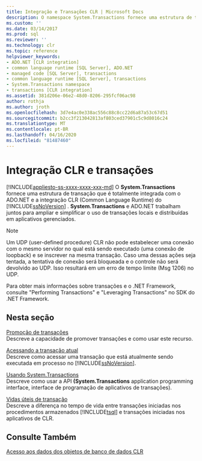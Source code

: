 ```yaml
---
title: Integração e Transações CLR | Microsoft Docs
description: O namespace System.Transactions fornece uma estrutura de transação totalmente integrada à integração ADO.NET e SQL Server CLR.
ms.custom: ''
ms.date: 03/14/2017
ms.prod: sql
ms.reviewer: ''
ms.technology: clr
ms.topic: reference
helpviewer_keywords:
- ADO.NET [CLR integration]
- common language runtime [SQL Server], ADO.NET
- managed code [SQL Server], transactions
- common language runtime [SQL Server], transactions
- System.Transactions namespace
- transactions [CLR integration]
ms.assetid: 381d206e-06e2-48d0-8206-295fcf06ac98
author: rothja
ms.author: jroth
ms.openlocfilehash: 3d7e4ac0e338ac556c88c8cc22d6a87a53c67d51
ms.sourcegitcommit: b2cc3f213042813af803ced37901c5c9d8016c24
ms.translationtype: MT
ms.contentlocale: pt-BR
ms.lasthandoff: 04/16/2020
ms.locfileid: "81487460"
---
```

# <a name="clr-integration-and-transactions"></a>Integração CLR e transações
[!INCLUDE[appliesto-ss-xxxx-xxxx-xxx-md](../../includes/appliesto-ss-xxxx-xxxx-xxx-md.md)]
  O **System.Transactions** fornece uma estrutura de transação que é totalmente integrada com o ADO.NET e a integração CLR (Common Language Runtime) do [!INCLUDE[ssNoVersion](../../includes/ssnoversion-md.md)] . **System.Transactions** e ADO.NET trabalham juntos para ampliar e simplificar o uso de transações locais e distribuídas em aplicativos gerenciados.  
  
> [!NOTE]  
>  Um UDP (user-defined procedure) CLR não pode estabelecer uma conexão com o mesmo servidor no qual está sendo executado (uma conexão de loopback) e se inscrever na mesma transação. Caso uma dessas ações seja tentada, a tentativa de conexão será bloqueada e o controle não será devolvido ao UDP. Isso resultará em um erro de tempo limite (Msg 1206) no UDP.  
  
 Para obter mais informações sobre transações e o .NET Framework, consulte "Performing Transactions" e "Leveraging Transactions" no SDK do .NET Framework.  
  
## <a name="in-this-section"></a>Nesta seção  
 [Promoção de transações](../../relational-databases/clr-integration-data-access-transactions/transaction-promotion.md)  
 Descreve a capacidade de promover transações e como usar este recurso.  
  
 [Acessando a transação atual](../../relational-databases/clr-integration-data-access-transactions/accessing-the-current-transaction.md)  
 Descreve como acessar uma transação que está atualmente sendo executada em processo no [!INCLUDE[ssNoVersion](../../includes/ssnoversion-md.md)].  
  
 [Usando System.Transactions](../../relational-databases/clr-integration-data-access-transactions/using-system-transactions.md)  
 Descreve como usar a API **(System.Transactions** application programming interface, interface de programação de aplicativos de transações).  
  
 [Vidas úteis de transação](../../relational-databases/clr-integration-data-access-transactions/transaction-lifetimes.md)  
 Descreve a diferença no tempo de vida entre transações iniciadas nos procedimentos armazenados [!INCLUDE[tsql](../../includes/tsql-md.md)] e transações iniciadas nos aplicativos de CLR.  
  
## <a name="see-also"></a>Consulte Também  
 [Acesso aos dados dos objetos de banco de dados CLR](../../relational-databases/clr-integration/data-access/data-access-from-clr-database-objects.md)  
  
  
